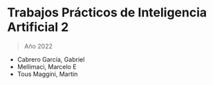 # Trabajos Prácticos de Inteligencia Artificial 2
> Año 2022
- Cabrero García, Gabriel
- Mellimaci, Marcelo E
- Tous Maggini, Martín
